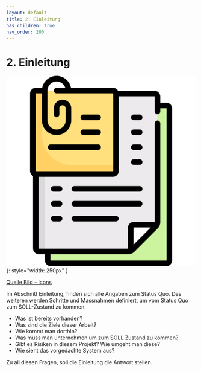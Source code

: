 ```yaml
---
layout: default
title: 2. Einleitung
has_children: true
nav_order: 200
---
```


# 2. Einleitung

![Project Files](../ressources/icons/documentation.png){: style="width: 250px" }

[Quelle Bild - Icons](../anhang/600-quellen.html#64-icons)

Im Abschnitt Einleitung, finden sich alle Angaben zum Status Quo.
Des weiteren werden Schritte und Massnahmen definiert, um vom Status Quo zum SOLL-Zustand zu kommen.

* Was ist bereits vorhanden?
* Was sind die Ziele dieser Arbeit?
* Wie kommt man dorthin?
* Was muss man unternehmen um zum SOLL Zustand zu kommen?
* Gibt es Risiken in diesem Projekt? Wie umgeht man diese?
* Wie sieht das vorgedachte System aus?

Zu all diesen Fragen, soll die Einleitung die Antwort stellen.
